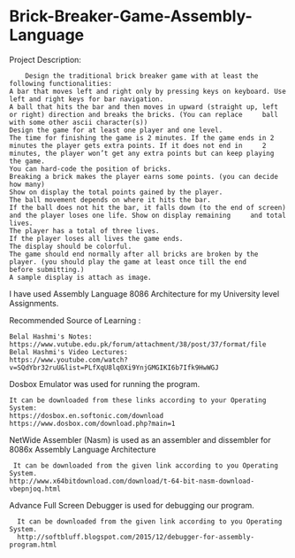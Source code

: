 # Brick-Breaker-Game-Assembly-Language

Project Description:

        Design the traditional brick breaker game with at least the following functionalities:
	A bar that moves left and right only by pressing keys on keyboard. Use left and right keys for bar navigation.
	A ball that hits the bar and then moves in upward (straight up, left or right) direction and breaks the bricks. (You can replace 	 ball with some other ascii character(s))
	Design the game for at least one player and one level.
	The time for finishing the game is 2 minutes. If the game ends in 2 minutes the player gets extra points. If it does not end in 	2 minutes, the player won’t get any extra points but can keep playing the game.
	You can hard-code the position of bricks.
	Breaking a brick makes the player earns some points. (you can decide how many)
	Show on display the total points gained by the player.
	The ball movement depends on where it hits the bar.
	If the ball does not hit the bar, it falls down (to the end of screen) and the player loses one life. Show on display remaining 	and total lives.
	The player has a total of three lives.
	If the player loses all lives the game ends.
	The display should be colorful.
	The game should end normally after all bricks are broken by the player. (you should play the game at least once till the end 		before submitting.)
	A sample display is attach as image.


I have used Assembly Language 8086 Architecture for my University level Assignments.



Recommended Source of Learning :

    Belal Hashmi's Notes: 
    https://www.vutube.edu.pk/forum/attachment/38/post/37/format/file
    Belal Hashmi's Video Lectures:
    https://www.youtube.com/watch?v=SQdYbr32ruU&list=PLfXqU8lq0Xi9YnjGMGIKI6b7Ifk9HwWGJ
  
  
  
Dosbox Emulator was used for running the program.

    It can be downloaded from these links according to your Operating System:
    https://dosbox.en.softonic.com/download
    https://www.dosbox.com/download.php?main=1



NetWide Assembler (Nasm) is used as an assembler and dissembler for 8086x Assembly Language Architecture

 	 It can be downloaded from the given link according to you Operating System.
    http://www.x64bitdownload.com/download/t-64-bit-nasm-download-vbepnjoq.html
  
  
  
Advance Full Screen Debugger is used for debugging our program.

	  It can be downloaded from the given link according to you Operating System.
	  http://softbluff.blogspot.com/2015/12/debugger-for-assembly-program.html

